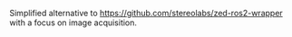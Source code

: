 Simplified alternative to https://github.com/stereolabs/zed-ros2-wrapper with a focus on image acquisition.